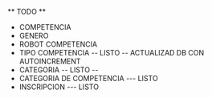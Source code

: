 ** TODO ** 
- COMPETENCIA
- GENERO
- ROBOT COMPETENCIA
- TIPO COMPETENCIA -- LISTO -- ACTUALIZAD DB CON AUTOINCREMENT
- CATEGORIA -- LISTO -- 
- CATEGORIA DE COMPETENCIA --- LISTO
- INSCRIPCION --- LISTO